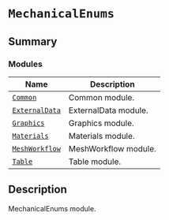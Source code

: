 # `MechanicalEnums`

<a id="summary"></a>

## Summary

### Modules

| Name | Description |
|------------------------------------------------------------------------------------------------------------------------------------|----------------------|
| [`Common`](Common/index.md#module-ansys.mechanical.stubs.v241.Ansys.Mechanical.DataModel.MechanicalEnums.Common)                   | Common module.       |
| [`ExternalData`](ExternalData/index.md#module-ansys.mechanical.stubs.v241.Ansys.Mechanical.DataModel.MechanicalEnums.ExternalData) | ExternalData module. |
| [`Graphics`](Graphics/index.md#module-ansys.mechanical.stubs.v241.Ansys.Mechanical.DataModel.MechanicalEnums.Graphics)             | Graphics module.     |
| [`Materials`](Materials/index.md#module-ansys.mechanical.stubs.v241.Ansys.Mechanical.DataModel.MechanicalEnums.Materials)          | Materials module.    |
| [`MeshWorkflow`](MeshWorkflow/index.md#module-ansys.mechanical.stubs.v241.Ansys.Mechanical.DataModel.MechanicalEnums.MeshWorkflow) | MeshWorkflow module. |
| [`Table`](Table/index.md#module-ansys.mechanical.stubs.v241.Ansys.Mechanical.DataModel.MechanicalEnums.Table)                      | Table module.        |

<a id="description"></a>

## Description

MechanicalEnums module.

<!-- !! processed by numpydoc !! -->


